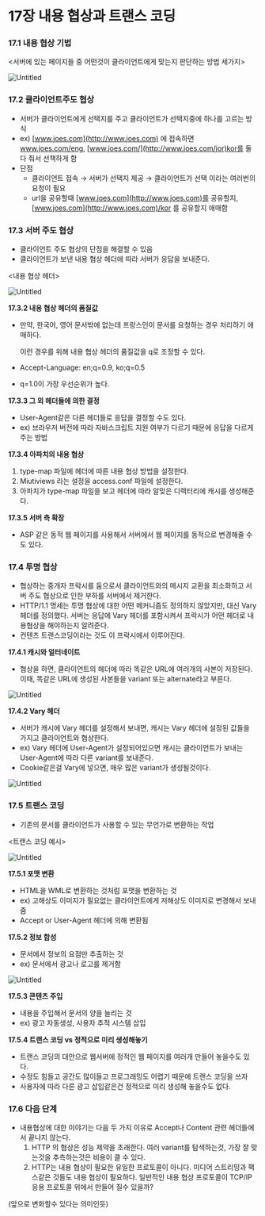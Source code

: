 # 17장 내용 협상과 트랜스 코딩

### 17.1 내용 협상 기법

<서버에 있는 페이지들 중 어떤것이 클라이언트에게 맞는지 판단하는 방법 세가지>

![Untitled](17%E1%84%8C%E1%85%A1%E1%86%BC%20%E1%84%82%E1%85%A2%E1%84%8B%E1%85%AD%E1%86%BC%20%E1%84%92%E1%85%A7%E1%86%B8%E1%84%89%E1%85%A1%E1%86%BC%E1%84%80%E1%85%AA%20%E1%84%90%E1%85%B3%E1%84%85%E1%85%A2%E1%86%AB%E1%84%89%E1%85%B3%20%E1%84%8F%E1%85%A9%E1%84%83%E1%85%B5%E1%86%BC%20390fb2eefdf1401b8fcb1a72fd923910/Untitled.png)

### 17.2 클라이언트주도 협상

- 서버가 클라이언트에게 선택지를 주고 클라이언트가 선택지중에 하나를 고르는 방식
- ex) [www.joes.com](http://www.joes.com) 에 접속하면 www.joes.com/eng, [www.joes.com/](http://www.joes.com/jor)kor를 둘다 줘서 선책하게 함
- 단점
    - 클라이언트 접속 → 서버가 선택지 제공 → 클라이언트가 선택 이라는 여러번의 요청이 필요
    - url을 공유할때 [www.joes.com](http://www.joes.com)를 공유할지, [www.joes.com](http://www.joes.com)/kor 를 공유할지 애매함

### 17.3 서버 주도 협상

- 클라이언트 주도 협상의 단점을 해결할 수 있음
- 클라이언트가 보낸 내용 협상 헤더에 따라 서버가 응답을 보내준다.

<내용 협상 헤더>

![Untitled](17%E1%84%8C%E1%85%A1%E1%86%BC%20%E1%84%82%E1%85%A2%E1%84%8B%E1%85%AD%E1%86%BC%20%E1%84%92%E1%85%A7%E1%86%B8%E1%84%89%E1%85%A1%E1%86%BC%E1%84%80%E1%85%AA%20%E1%84%90%E1%85%B3%E1%84%85%E1%85%A2%E1%86%AB%E1%84%89%E1%85%B3%20%E1%84%8F%E1%85%A9%E1%84%83%E1%85%B5%E1%86%BC%20390fb2eefdf1401b8fcb1a72fd923910/Untitled%201.png)

**17.3.2 내용 협상 헤더의 품질값**

- 만약, 한국어, 영어 문서밖에 없는데 프랑스인이 문서를 요청하는 경우 처리하기 애매하다.
    
    이런 경우를 위해 내용 협상 헤더의 품질값을 q로 조정할 수 있다.
    
- Accept-Language: en;q=0.9, ko;q=0.5
- q=1.0이 가장 우선순위가 높다.

**17.3.3 그 외 헤더들에 의한 결정**

- User-Agent같은 다른 헤더들로 응답을 결정할 수도 있다.
- ex) 브라우저 버전에 따라 자바스크립트 지원 여부가 다르기 때문에 응답을 다르게 주는 방법

**17.3.4 아파치의 내용 협상**

1. type-map 파일에 헤더에 따른 내용 협상 방법을 설정한다.
2. Miutiviews 라는 설정을 access.conf 파일에 설정한다.
3. 아파치가 type-map 파일을 보고 헤더에 따라 알맞은 디렉터리에 캐시를 생성해준다.

**17.3.5 서버 측 확장**

- ASP 같은 동적 웹 페이지를 사용해서 서버에서 웹 페이지를 동적으로 변경해줄 수도 있다.

### 17.4 투명 협상

- 협상하는 중개자 프락시를 둠으로서 클라이언트와의 메시지 교환을 최소화하고 서버 주도 협상으로 인한 부하를 서버에서 제거한다.
- HTTP/1.1 명세는 투명 협상에 대한 어떤 메커니즘도 정의하지 않았지만, 대신 Vary 헤더를 정의했다.
서버는 응답에 Vary 헤더를 포함시켜서 프락시가 어떤 헤더로 내용협상을 해야하는지 알려준다.
- 컨텐츠 트랜스코딩이라는 것도 이 프락시에서 이루어진다.

**17.4.1 캐시와 얼터네이트**

- 협상을 하면, 클라이언트의 헤더에 따라 똑같은 URL에 여러개의 사본이 저장된다.
이때, 똑같은 URL에 생성된 사본들을 variant 또는 alternate라고 부른다.

![Untitled](17%E1%84%8C%E1%85%A1%E1%86%BC%20%E1%84%82%E1%85%A2%E1%84%8B%E1%85%AD%E1%86%BC%20%E1%84%92%E1%85%A7%E1%86%B8%E1%84%89%E1%85%A1%E1%86%BC%E1%84%80%E1%85%AA%20%E1%84%90%E1%85%B3%E1%84%85%E1%85%A2%E1%86%AB%E1%84%89%E1%85%B3%20%E1%84%8F%E1%85%A9%E1%84%83%E1%85%B5%E1%86%BC%20390fb2eefdf1401b8fcb1a72fd923910/Untitled%202.png)

**17.4.2 Vary 헤더**

- 서버가 캐시에 Vary 헤더를 설정해서 보내면, 캐시는 Vary 헤더에 설정된 값들을 가지고 클라이언트와 협상한다.
- ex) Vary 헤더에 User-Agent가 설정되어있으면 캐시는 클라이언트가 보내는 User-Agent에 따라 다른 variant를 보내준다.
- Cookie같은걸 Vary에 넣으면, 매우 많은 variant가 생성될것이다.

![Untitled](17%E1%84%8C%E1%85%A1%E1%86%BC%20%E1%84%82%E1%85%A2%E1%84%8B%E1%85%AD%E1%86%BC%20%E1%84%92%E1%85%A7%E1%86%B8%E1%84%89%E1%85%A1%E1%86%BC%E1%84%80%E1%85%AA%20%E1%84%90%E1%85%B3%E1%84%85%E1%85%A2%E1%86%AB%E1%84%89%E1%85%B3%20%E1%84%8F%E1%85%A9%E1%84%83%E1%85%B5%E1%86%BC%20390fb2eefdf1401b8fcb1a72fd923910/Untitled%203.png)

### 17.5 트랜스 코딩

- 기존의 문서를 클라이언트가 사용할 수 있는 무언가로 변환하는 작업

<트랜스 코딩 예시>

![Untitled](17%E1%84%8C%E1%85%A1%E1%86%BC%20%E1%84%82%E1%85%A2%E1%84%8B%E1%85%AD%E1%86%BC%20%E1%84%92%E1%85%A7%E1%86%B8%E1%84%89%E1%85%A1%E1%86%BC%E1%84%80%E1%85%AA%20%E1%84%90%E1%85%B3%E1%84%85%E1%85%A2%E1%86%AB%E1%84%89%E1%85%B3%20%E1%84%8F%E1%85%A9%E1%84%83%E1%85%B5%E1%86%BC%20390fb2eefdf1401b8fcb1a72fd923910/Untitled%204.png)

**17.5.1 포맷 변환**

- HTML을 WML로 변환하는 것처럼 포맷을 변환하는 것
- ex) 고해상도 이미지가 필요없는 클라이언트에게 저해상도 이미지로 변경해서 보내줌
- Accept or User-Agent 헤더에 의해 변환됨

**17.5.2 정보 합성**

- 문서에서 정보의 요점만 추출하는 것
- ex) 문서에서 광고나 로고를 제거함

![Untitled](17%E1%84%8C%E1%85%A1%E1%86%BC%20%E1%84%82%E1%85%A2%E1%84%8B%E1%85%AD%E1%86%BC%20%E1%84%92%E1%85%A7%E1%86%B8%E1%84%89%E1%85%A1%E1%86%BC%E1%84%80%E1%85%AA%20%E1%84%90%E1%85%B3%E1%84%85%E1%85%A2%E1%86%AB%E1%84%89%E1%85%B3%20%E1%84%8F%E1%85%A9%E1%84%83%E1%85%B5%E1%86%BC%20390fb2eefdf1401b8fcb1a72fd923910/Untitled%205.png)

**17.5.3 콘텐츠 주입**

- 내용을 주입해서 문서의 양을 늘리는 것
- ex) 광고 자동생성, 사용자 추적 시스템 삽입

**17.5.4 트랜스 코딩 vs 정적으로 미리 생성해놓기**

- 트랜스 코딩의 대안으로 웹서버에 정적인 웹 페이지를 여러개 만들어 놓을수도 있다.
- 수정도 힘들고 공간도 많이들고 프로그래밍도 어렵기 때문에 트랜스 코딩을 쓰자
- 사용자에 따라 다른 광고 삽입같은건 정적으로 미리 생성해 놓을수도 없다.

### 17.6 다음 단계

- 내용협상에 대한 이야기는 다음 두 가지 이유로 Accept나 Content 관련 헤더들에서 끝나지 않는다.
    1. HTTP 의 협상은 성능 제약을 초래한다. 여러 variant를 탐색하는것, 가장 잘 맞는것을 추측하는것은 비용이 클 수 있다.
    2. HTTP는 내용 협상이 필요한 유일한 프로토콜이 아니다. 미디어 스트리밍과 팩스같은 것들도 내용 협상이 필요하다. 일반적인 내용 협상 프로토콜이 TCP/IP 응용 프로토콜 위에서 만들어 질수 있을까? 

(앞으로 변화할수 있다는 의미인듯)